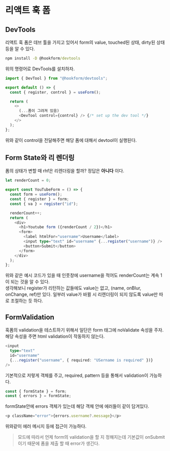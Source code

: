 # 리액트 훅 폼

## DevTools

리액트 훅 폼은 데브 툴을 가지고 있어서 form의 value, touched된 상태, dirty된 상태 등을 알 수 있다.

```cmd
npm install -D @hookform/devtools
```

위의 명령어로 DevTools를 설치하자.

```ts
import { DevTool } from "@hookform/devtools";

export default () => {
  const { register, control } = useForm();

  return (
    <>
      (...폼이 그려져 있음)
      <DevTool control={control} /> {/* set up the dev tool */}
    </>
  );
};
```

위와 같이 control을 전달해주면 해당 폼에 대해서 devtool이 실행된다.

## Form State와 리 렌더링

폼의 상태가 변할 때 rhf은 리렌더링을 할까? 정답은 **아니다** 이다.

```ts
let renderCount = 0;

export const YouTubeForm = () => {
  const form = useForm();
  const { register } = form;
  const { va } = register("id");

  renderCount++;
  return (
    <div>
      <h1>Youtube form ({renderCount / 2})</h1>
      <form>
        <label htmlFor="username">Username</label>
        <input type="text" id="username" {...register("username")} />
        <button>Submit</button>
      </form>
    </div>
  );
};
```

위와 같은 예시 코드가 있을 때 인풋창에 username을 적어도 renderCount는 계속 1이 되는 것을 알 수 있다.  
생각해보니 register가 리턴하는 값들에도 value는 없고, (name, onBlur, onChange, ref)만 있다. 일부러 value가 바뀔 시 리렌더링이 되지 않도록 value만 따로 조절하는 듯 하다.

## FormValidation

훅폼의 validation을 테스트하기 위해서 일단은 form 태그에 noValidate 속성을 주자.  
해당 속성을 주면 html validation이 작동하지 않는다.

```ts
<input
  type="text"
  id="username"
  {...register("username", { required: "USername is required" })}
/>
```

기본적으로 저렇게 객체를 주고, required, pattern 등을 통해서 validation이 가능하다.

```ts
const { formState } = form;
const { errors } = formState;
```

formState안에 errors 객체가 있는데 해당 객체 안에 에러들이 같이 담겨있다.

```js
<p className="error">{errors.username?.message}</p>
```

위와같이 에러 메시지 등에 접근이 가능하다.

> 모드에 따라서 언제 form의 validation을 할 지 정해지는데 기본값이 onSubmit이기 때문에 폼을 제출 할 때 error가 생긴다.
